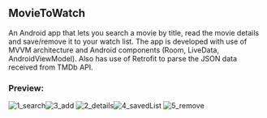 ## MovieToWatch
An Android app that lets you search a movie by title, read the movie details and save/remove it to your watch list. The app is developed with use of MVVM architecture and Android components (Room, LiveData, AndroidViewModel). Also has use of Retrofit to parse the JSON data received from TMDb API.

### Preview:

![1_search](https://user-images.githubusercontent.com/58771510/74327978-09492880-4d85-11ea-8d1a-7ddb506997c2.PNG)![3_add](https://user-images.githubusercontent.com/58771510/74327996-1108cd00-4d85-11ea-95c9-f08296d2c13e.PNG)
![2_details](https://user-images.githubusercontent.com/58771510/74327987-0e0ddc80-4d85-11ea-917b-ac04d145e7bc.PNG)![4_savedList](https://user-images.githubusercontent.com/58771510/74328004-136b2700-4d85-11ea-9cd3-e60c34fe0f82.PNG)
![5_remove](https://user-images.githubusercontent.com/58771510/74328012-16661780-4d85-11ea-806f-99153808631e.PNG)
